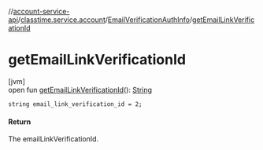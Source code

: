 //[account-service-api](../../../index.md)/[classtime.service.account](../index.md)/[EmailVerificationAuthInfo](index.md)/[getEmailLinkVerificationId](get-email-link-verification-id.md)

# getEmailLinkVerificationId

[jvm]\
open fun [getEmailLinkVerificationId](get-email-link-verification-id.md)(): [String](https://docs.oracle.com/javase/8/docs/api/java/lang/String.html)

`string email_link_verification_id = 2;`

#### Return

The emailLinkVerificationId.
